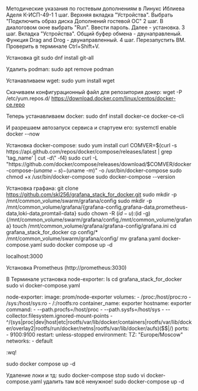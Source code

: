 
Методические указания по гостевым дополнениям в Линукс Иблиева Аделя К-ИСП-49-1
1 шаг. Верхняя вкладка "Устройства". Выбрать "Подключить образ диска Дополнений гостевой ОС"
2 шаг. В диалоговом окне выбрать "Run". Ввести пароль. Далее - установка.
3 шаг. Вкладка "Устройства". Общий буфер обмена - двунаправленый. Функция Drag and Drog - двунаправленный. 
4 шаг. Перезапустить ВМ. Проверить в терминале Ctrl+Shift+V.


Установка git
sudo dnf install git-all

Удалить podman:
sudo apt remove podman

Устанавливаем wget:
sudo yum install wget

Скачиваем конфигурационный файл для репозитория докер:
wget -P /etc/yum.repos.d/ https://download.docker.com/linux/centos/docker-ce.repo

Теперь устанавливаем docker:
sudo dnf install docker-ce docker-ce-cli

И разрешаем автозапуск сервиса и стартуем его:
systemctl enable docker --now

Установка docker-compose:
sudo yum install curl
COMVER=$(curl -s https://api.github.com/repos/docker/compose/releases/latest | grep 'tag_name' | cut -d\" -f4)
sudo curl -L "https://github.com/docker/compose/releases/download/$COMVER/docker-compose-$(uname -s)-$(uname -m)" -o /usr/bin/docker-compose
sudo chmod +x /usr/bin/docker-compose
sudo docker-compose --version

Установка графана:
git clone https://github.com/skl256/grafana_stack_for_docker.git
sudo mkdir -p /mnt/common_volume/swarm/grafana/config
sudo mkdir -p /mnt/common_volume/grafana/{grafana-config,grafana-data,prometheus-data,loki-data,promtail-data}
sudo chown -R $(id -u):$(id -g) {/mnt/common_volume/swarm/grafana/config,/mnt/common_volume/grafana}
touch /mnt/common_volume/grafana/grafana-config/grafana.ini
cd grafana_stack_for_docker
cp config/* /mnt/common_volume/swarm/grafana/config/
mv grafana.yaml docker-compose.yaml
sudo docker compose up -d

localhost:3000

Установка Prometheus (http://prometheus:3030)

В Терминале установка node-exporter:
ls
cd grafana_stack_for_docker
sudo vi docker-compose.yaml

node-exporter:
    image: prom/node-exporter
    volumes:
      - /proc:/host/proc:ro
      - /sys:/host/sys:ro
      - /:/rootfs:ro
    container_name: exporter
    hostname: exporter
    command:
      - --path.procfs=/host/proc
      - --path.sysfs=/host/sys
      - --collector.filesystem.ignored-mount-points
      - ^/(sys|proc|dev|host|etc|rootfs/var/lib/docker/containers|rootfs/var/lib/docker/overlay2|rootfs/run/docker/netns|rootfs/var/lib/docker/aufs)($$|/)
    ports:
      - 9100:9100
    restart: unless-stopped
    environment:
      TZ: "Europe/Moscow"
    networks:
      - default

:wq!

sudo docker compose up -d


Удаление локи и тд:
sudo docker-compose stop
sudo vi docker-compose.yaml
удалить там всё ненужное!
sudo docker-compose up -d
